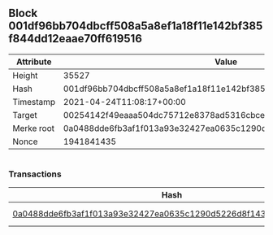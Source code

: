 ## Block 001df96bb704dbcff508a5a8ef1a18f11e142bf385f844dd12eaae70ff619516

Attribute | Value
--- | ---
Height | 35527
Hash | 001df96bb704dbcff508a5a8ef1a18f11e142bf385f844dd12eaae70ff619516
Timestamp | 2021-04-24T11:08:17+00:00
Target | 00254142f49eaaa504dc75712e8378ad5316cbcead634704b3734b6271167cc4
Merke root | 0a0488dde6fb3af1f013a93e32427ea0635c1290d5226d8f143d34e2ee5c40a5
Nonce | 1941841435

```

```

### Transactions

Hash | Amount
--- | ---
[0a0488dde6fb3af1f013a93e32427ea0635c1290d5226d8f143d34e2ee5c40a5](0a0488dde6fb3af1f013a93e32427ea0635c1290d5226d8f143d34e2ee5c40a5.md) | 10.00000000 SKEPTI 

